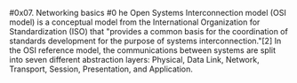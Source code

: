 #0x07. Networking basics #0
he Open Systems Interconnection model (OSI model) is a conceptual model from the International Organization for Standardization (ISO) that "provides a common basis for the coordination of standards development for the purpose of systems interconnection."[2] In the OSI reference model, the communications between systems are split into seven different abstraction layers: Physical, Data Link, Network, Transport, Session, Presentation, and Application.
